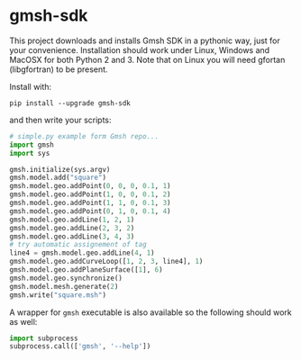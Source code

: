 # gmsh-sdk
This project downloads and installs Gmsh SDK in a pythonic way, just for your convenience.
Installation should work under Linux, Windows and MacOSX for both Python 2 and 3. Note that
on Linux you will need gfortan (libgfortran) to be present.

Install with:
```
pip install --upgrade gmsh-sdk
```
and then write your scripts:
```python
# simple.py example form Gmsh repo...
import gmsh
import sys

gmsh.initialize(sys.argv)
gmsh.model.add("square")
gmsh.model.geo.addPoint(0, 0, 0, 0.1, 1)
gmsh.model.geo.addPoint(1, 0, 0, 0.1, 2)
gmsh.model.geo.addPoint(1, 1, 0, 0.1, 3)
gmsh.model.geo.addPoint(0, 1, 0, 0.1, 4)
gmsh.model.geo.addLine(1, 2, 1)
gmsh.model.geo.addLine(2, 3, 2)
gmsh.model.geo.addLine(3, 4, 3)
# try automatic assignement of tag
line4 = gmsh.model.geo.addLine(4, 1)
gmsh.model.geo.addCurveLoop([1, 2, 3, line4], 1)
gmsh.model.geo.addPlaneSurface([1], 6)
gmsh.model.geo.synchronize()
gmsh.model.mesh.generate(2)
gmsh.write("square.msh")
```
A wrapper for `gmsh` executable is also available so the following should work as well:
```python
import subprocess
subprocess.call(['gmsh', '--help'])
```
